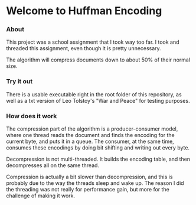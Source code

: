 # Welcome to Huffman Encoding

### About

This project was a school assignment that I took way too far.
I took and threaded this assignment, even though it is pretty unnecessary.

The algorithm will compress documents down to about 50% of their normal size.

### Try it out

There is a usable executable right in the root folder of this repository, as well as a txt version of Leo Tolstoy's "War and Peace" for testing purposes. 

### How does it work

The compression part of the algorithm is a producer-consumer model, where one thread reads the document and finds the encoding for the current byte, and puts it in a queue. The consumer, at the same time, consumes these encodings by doing bit shifting and writing out every byte.

Decompression is not multi-threaded. It builds the encoding table, and then decompresses all on the same thread.

Compression is actually a bit slower than decompression, and this is probably due to the way the threads sleep and wake up. The reason I did the threading was not really for performance gain, but more for the challenge of making it work.
